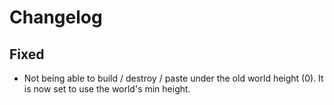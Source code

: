# Changelog

## Fixed

- Not being able to build / destroy / paste under the old world height (0). It is now set to use the world's min height. 
